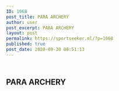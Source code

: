 ```yaml
---
ID: 1068
post_title: PARA ARCHERY
author: user
post_excerpt: PARA ARCHERY
layout: post
permalink: https://sportseeker.ml/?p=1068
published: true
post_date: 2020-09-30 08:51:13
---
```

<!-- wp:heading -->
<h2><br>PARA ARCHERY</h2>
<!-- /wp:heading -->

<!-- wp:image {"id":375,"sizeSlug":"large"} -->
<figure class="wp-block-image size-large"><img src="https://sportseeker.ml/wp-content/uploads/2020/09/Archery-1-1024x683.jpg" alt="" class="wp-image-375"/></figure>
<!-- /wp:image -->